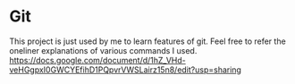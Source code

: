 # Git
This project is just used by me to learn features of git. Feel free to refer the oneliner explanations of various commands I used. https://docs.google.com/document/d/1hZ_VHd-veHGgpxI0GWCYEfihD1PQpvrVWSLairz15n8/edit?usp=sharing
